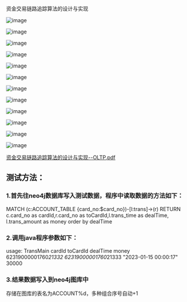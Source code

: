 资金交易链路追踪算法的设计与实现

![image](https://user-images.githubusercontent.com/13626321/225681518-66de1d9f-8d81-45ba-bb41-b149ca1734e1.png)

![image](https://user-images.githubusercontent.com/13626321/225681163-a76224d5-3f8e-4517-8ea2-564f45be4d4a.png)

![image](https://user-images.githubusercontent.com/13626321/225681669-479c12b7-39db-492e-96ce-5005bbb794d4.png)

![image](https://user-images.githubusercontent.com/13626321/225681727-20e3fd03-c381-49af-939e-891b9e653c7d.png)

![image](https://user-images.githubusercontent.com/13626321/225681803-edbdd4da-8574-480e-9d6c-fac7e31f9381.png)

![image](https://user-images.githubusercontent.com/13626321/225681934-e5f69ea2-fee6-443d-a831-83e3875790bc.png)

![image](https://user-images.githubusercontent.com/13626321/225687993-fe8abbd1-b586-4109-aa19-094ae21d19c9.png)

![image](https://user-images.githubusercontent.com/13626321/225682102-484a8f3b-91d7-4bd5-a055-499e83d9eebe.png)

![image](https://user-images.githubusercontent.com/13626321/225682417-d0cebce2-aee4-4ffc-89c8-5d5f01bcca23.png)

![image](https://user-images.githubusercontent.com/13626321/225682527-64f715a7-345e-4dd2-8099-70579b113869.png)

![image](https://user-images.githubusercontent.com/13626321/225682583-e2268f57-12d7-4908-9c30-99a6eeabf711.png)

![image](https://user-images.githubusercontent.com/13626321/225682650-6d980886-06ff-467e-8ccb-e721e2282ac2.png)

[资金交易链路追踪算法的设计与实现--OLTP.pdf](https://github.com/edward0130/FindTransPath/files/10992969/--OLTP.pdf)

## 测试方法：
### 1.首先往neo4j数据库写入测试数据，程序中读取数据的方法如下：
 MATCH (c:ACCOUNT_TABLE {card_no:$card_no})-[l:trans]->(r) RETURN c.card_no as cardId,r.card_no as toCardId,l.trans_time as dealTime, l.trans_amount as money order by dealTime 
### 2.调用java程序参数如下：
usage: TransMain cardId toCardId dealTime money    
62319000001760*21332 62319000001760*21333 "2023-01-15 00:00:17" 30000
### 3.结果数据写入到neo4j图库中
存储在图库的表名为ACCOUNT%d，多种组合序号自动+1

